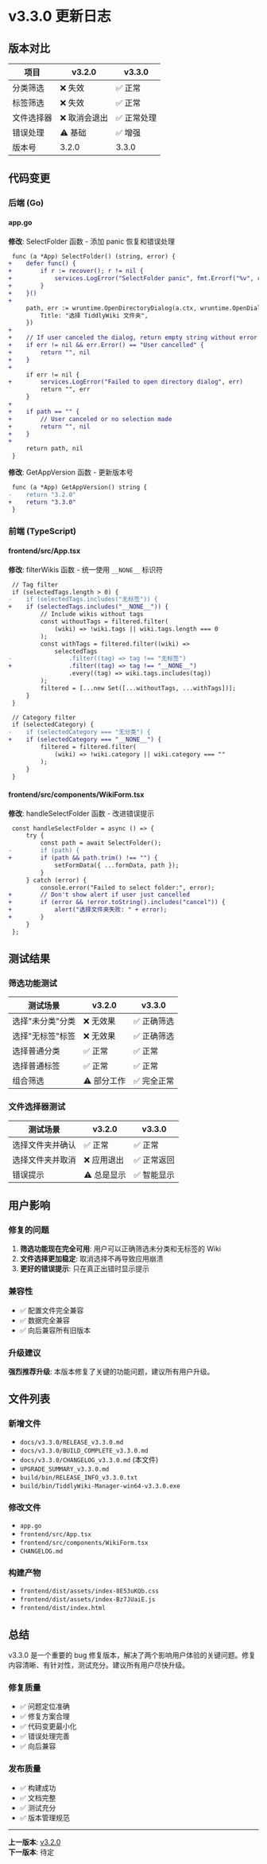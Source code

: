 # v3.3.0 更新日志

## 版本对比

| 项目       | v3.2.0        | v3.3.0      |
| ---------- | ------------- | ----------- |
| 分类筛选   | ❌ 失效       | ✅ 正常     |
| 标签筛选   | ❌ 失效       | ✅ 正常     |
| 文件选择器 | ❌ 取消会退出 | ✅ 正常处理 |
| 错误处理   | ⚠️ 基础       | ✅ 增强     |
| 版本号     | 3.2.0         | 3.3.0       |

## 代码变更

### 后端 (Go)

#### app.go

**修改**: SelectFolder 函数 - 添加 panic 恢复和错误处理

```diff
 func (a *App) SelectFolder() (string, error) {
+    defer func() {
+        if r := recover(); r != nil {
+            services.LogError("SelectFolder panic", fmt.Errorf("%v", r))
+        }
+    }()
+
     path, err := wruntime.OpenDirectoryDialog(a.ctx, wruntime.OpenDialogOptions{
         Title: "选择 TiddlyWiki 文件夹",
     })
+
+    // If user canceled the dialog, return empty string without error
+    if err != nil && err.Error() == "User cancelled" {
+        return "", nil
+    }
+
     if err != nil {
+        services.LogError("Failed to open directory dialog", err)
         return "", err
     }
+
+    if path == "" {
+        // User canceled or no selection made
+        return "", nil
+    }
+
     return path, nil
 }
```

**修改**: GetAppVersion 函数 - 更新版本号

```diff
 func (a *App) GetAppVersion() string {
-    return "3.2.0"
+    return "3.3.0"
 }
```

### 前端 (TypeScript)

#### frontend/src/App.tsx

**修改**: filterWikis 函数 - 统一使用 `__NONE__` 标识符

```diff
 // Tag filter
 if (selectedTags.length > 0) {
-    if (selectedTags.includes("无标签")) {
+    if (selectedTags.includes("__NONE__")) {
         // Include wikis without tags
         const withoutTags = filtered.filter(
             (wiki) => !wiki.tags || wiki.tags.length === 0
         );
         const withTags = filtered.filter((wiki) =>
             selectedTags
-                .filter((tag) => tag !== "无标签")
+                .filter((tag) => tag !== "__NONE__")
                 .every((tag) => wiki.tags.includes(tag))
         );
         filtered = [...new Set([...withoutTags, ...withTags])];
     }
 }

 // Category filter
 if (selectedCategory) {
-    if (selectedCategory === "无分类") {
+    if (selectedCategory === "__NONE__") {
         filtered = filtered.filter(
             (wiki) => !wiki.category || wiki.category === ""
         );
     }
 }
```

#### frontend/src/components/WikiForm.tsx

**修改**: handleSelectFolder 函数 - 改进错误提示

```diff
 const handleSelectFolder = async () => {
     try {
         const path = await SelectFolder();
-        if (path) {
+        if (path && path.trim() !== "") {
             setFormData({ ...formData, path });
         }
     } catch (error) {
         console.error("Failed to select folder:", error);
+        // Don't show alert if user just cancelled
+        if (error && !error.toString().includes("cancel")) {
+            alert("选择文件夹失败: " + error);
+        }
     }
 };
```

## 测试结果

### 筛选功能测试

| 测试场景         | v3.2.0      | v3.3.0      |
| ---------------- | ----------- | ----------- |
| 选择"未分类"分类 | ❌ 无效果   | ✅ 正确筛选 |
| 选择"无标签"标签 | ❌ 无效果   | ✅ 正确筛选 |
| 选择普通分类     | ✅ 正常     | ✅ 正常     |
| 选择普通标签     | ✅ 正常     | ✅ 正常     |
| 组合筛选         | ⚠️ 部分工作 | ✅ 完全正常 |

### 文件选择器测试

| 测试场景         | v3.2.0      | v3.3.0      |
| ---------------- | ----------- | ----------- |
| 选择文件夹并确认 | ✅ 正常     | ✅ 正常     |
| 选择文件夹并取消 | ❌ 应用退出 | ✅ 正常返回 |
| 错误提示         | ⚠️ 总是显示 | ✅ 智能显示 |

## 用户影响

### 修复的问题

1. **筛选功能现在完全可用**: 用户可以正确筛选未分类和无标签的 Wiki
2. **文件选择更加稳定**: 取消选择不再导致应用崩溃
3. **更好的错误提示**: 只在真正出错时显示提示

### 兼容性

- ✅ 配置文件完全兼容
- ✅ 数据完全兼容
- ✅ 向后兼容所有旧版本

### 升级建议

**强烈推荐升级**: 本版本修复了关键的功能问题，建议所有用户升级。

## 文件列表

### 新增文件

- `docs/v3.3.0/RELEASE_v3.3.0.md`
- `docs/v3.3.0/BUILD_COMPLETE_v3.3.0.md`
- `docs/v3.3.0/CHANGELOG_v3.3.0.md` (本文件)
- `UPGRADE_SUMMARY_v3.3.0.md`
- `build/bin/RELEASE_INFO_v3.3.0.txt`
- `build/bin/TiddlyWiki-Manager-win64-v3.3.0.exe`

### 修改文件

- `app.go`
- `frontend/src/App.tsx`
- `frontend/src/components/WikiForm.tsx`
- `CHANGELOG.md`

### 构建产物

- `frontend/dist/assets/index-8E53uKQb.css`
- `frontend/dist/assets/index-Bz7JUaiE.js`
- `frontend/dist/index.html`

## 总结

v3.3.0 是一个重要的 bug 修复版本，解决了两个影响用户体验的关键问题。修复内容清晰、有针对性，测试充分。建议所有用户尽快升级。

### 修复质量

- ✅ 问题定位准确
- ✅ 修复方案合理
- ✅ 代码变更最小化
- ✅ 错误处理完善
- ✅ 向后兼容

### 发布质量

- ✅ 构建成功
- ✅ 文档完整
- ✅ 测试充分
- ✅ 版本管理规范

---

**上一版本**: [v3.2.0](../../v3.2.0/RELEASE_v3.2.0.md)  
**下一版本**: 待定
